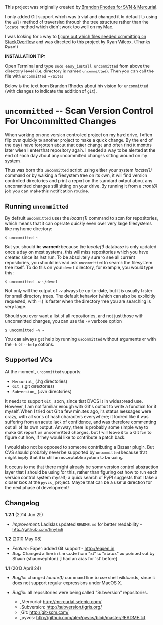 This project was originally created by [Brandon Rhodes for SVN & Mercurial](http://bitbucket.org/brandon/uncommitted/src).

I only added Git support which was trivial and changed it to default to using the `walk` method of traversing through the tree structure rather than the `locate` method which didn't work too well on my Mac.

I was looking for a way to [figure out which files needed committing on StackOverflow](http://stackoverflow.com/questions/2765253/git-status-across-multiple-repositories-on-a-mac) and was directed to this project by Ryan Wilcox. (Thanks Ryan!)

**INSTALLATION TIP:**

Open Terminal and type `sudo easy_install uncommitted` from above the directory level (i.e. directory is named `uncommitted`).
Then you can call the file with `uncommitted ~/Sites`

Below is the text from Brandon Rhodes about his vision for `uncommitted` (with changes to indicate the addition of `git`).

``uncommitted`` -- Scan Version Control For Uncommitted Changes
===============================================================

When working on one version controlled project on my hard drive, I often
flip over quickly to another project to make a quick change.  By the end
of the day I have forgotten about that other change and often find it
months later when I enter that repository again.  I needed a way to be
alerted at the end of each day about any uncommitted changes sitting
around on my system.

Thus was born this `uncommitted` script: using either your system
*locate(1)* command or by walking a filesystem tree on its own, it will
find version controlled directories and print a report on the standard
output about any uncommitted changes still sitting on your drive.  By
running it from a *cron(8)* job you can make this notification routine.

Running `uncommitted`
---------------------

By default `uncommitted` uses the *locate(1)* command to scan for
repositories, which means that it can operate quickly even over very
large filesystems like my home directory:

```shell
$ uncommitted ~
```

But you should **be warned:** because the *locate(1)* database is only
updated once a day on most systems, this will miss repositories which
you have created since its last run.  To be absolutely sure to see all
current repositories, you should instead ask `uncommitted` to search the
filesystem tree itself.  To do this on your `devel` directory, for
example, you would type this:

```shell
$ uncommitted -w ~/devel
```

Not only will the output of `-w` always be up-to-date, but it is usually
faster for small directory trees.  The default behavior (which can also
be explicitly requested, with `-l`) is faster when the directory tree
you are searching is very large.

Should you ever want a list of all repositories, and not just those with
uncommitted changes, you can use the `-v` verbose option:

```shell
$ uncommitted -v ~
```

You can always get help by running `uncommitted` without arguments or
with the `-h` or `--help` options.

Supported VCs
-------------

At the moment, `uncommitted` supports:

* `Mercurial`_ (.hg directories)
* `Git`_ (.git directories)
* `Subversion`_ (.svn directories)

It needs to support `Git`_ soon, since that DVCS is in widespread use.
However, I am not familiar enough with Git's output to write a function
for it myself.  When I tried out Git a few minutes ago, its status
messages were crazy, with all sorts of hash characters everywhere; it
looked like it was suffering from an acute lack of confidence, and was
therefore commenting out all of its own output.  Anyway, there is
probably some simple way to make Git report on uncommitted changes, but
I will leave it to a Git fan to figure out how, if they would like to
contribute a patch back.

I would also not be opposed to someone contributing a Bazaar plugin.
But CVS should probably never be supported by `uncommitted` because that
might imply that it is still an acceptable system to be using.

It occurs to me that there might already be some version control
abstraction layer that I should be using for this, rather than figuring
out how to run each version control system myself; a quick search of
PyPI suggests that I take a closer look at the `pyvcs`_ project.  Maybe
that can be a useful direction for the next phase of development!

Changelog
---------

**1.2.1** (2014 Jun 29)

*	*Improvement:* Ladislas updated `README.md` for better readability - http://github.com/tinyladi

**1.2** (2010 May 08)

*	*Feature:* Eapen added Git support - http://eapen.in 
*	*Bug:* Changed a line in the code from "st" to "status" as pointed out by Shaun (shaunsephton) [I had an alias for 'st' before]

**1.1** (2010 April 24)

*	*Bugfix:* changed *locate(1)* command line to use shell wildcards, since
  it does not support regular expressions under MacOS X.

*	*Bugfix:* all repositories were being called "Subversion" repositories.
	*	_Mercurial: http://mercurial.selenic.com/
	*	_Subversion: http://subversion.tigris.org/
	*	_Git: http://git-scm.com/
	*	_pyvcs: http://github.com/alex/pyvcs/blob/master/README.txt
